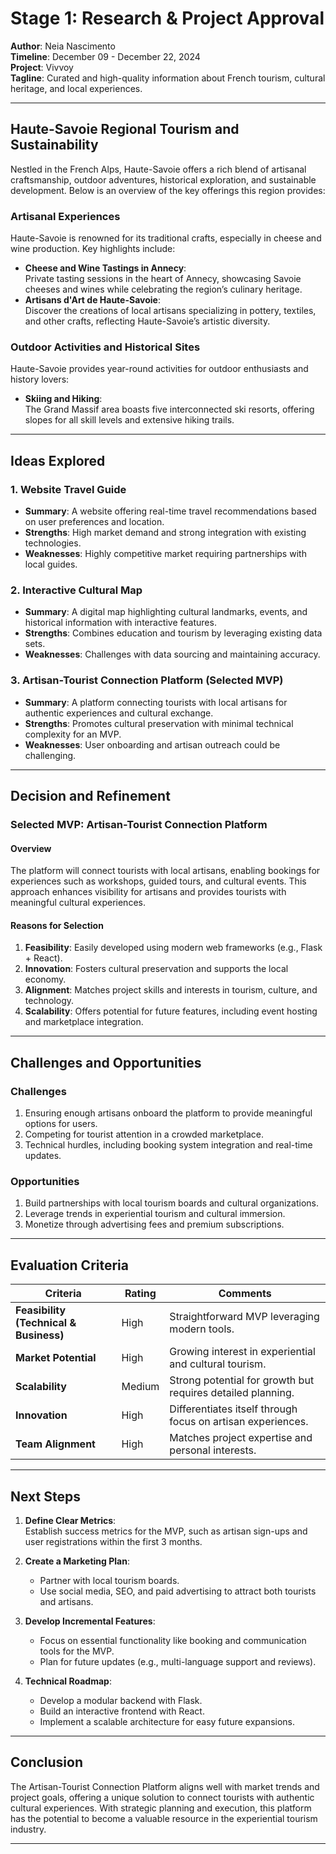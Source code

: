 # **Stage 1: Research & Project Approval**

**Author**: Neia Nascimento  
**Timeline**: December 09 - December 22, 2024  
**Project**: Vivvoy  
**Tagline**: Curated and high-quality information about French tourism, cultural heritage, and local experiences.  

---

## **Haute-Savoie Regional Tourism and Sustainability**

Nestled in the French Alps, Haute-Savoie offers a rich blend of artisanal craftsmanship, outdoor adventures, historical exploration, and sustainable development. Below is an overview of the key offerings this region provides:

### **Artisanal Experiences**
Haute-Savoie is renowned for its traditional crafts, especially in cheese and wine production. Key highlights include:  
- **Cheese and Wine Tastings in Annecy**:  
  Private tasting sessions in the heart of Annecy, showcasing Savoie cheeses and wines while celebrating the region’s culinary heritage.  
- **Artisans d'Art de Haute-Savoie**:  
  Discover the creations of local artisans specializing in pottery, textiles, and other crafts, reflecting Haute-Savoie’s artistic diversity.

### **Outdoor Activities and Historical Sites**
Haute-Savoie provides year-round activities for outdoor enthusiasts and history lovers:  
- **Skiing and Hiking**:  
  The Grand Massif area boasts five interconnected ski resorts, offering slopes for all skill levels and extensive hiking trails.  

---

## **Ideas Explored**

### **1. Website Travel Guide**
- **Summary**: A website offering real-time travel recommendations based on user preferences and location.  
- **Strengths**: High market demand and strong integration with existing technologies.  
- **Weaknesses**: Highly competitive market requiring partnerships with local guides.

### **2. Interactive Cultural Map**
- **Summary**: A digital map highlighting cultural landmarks, events, and historical information with interactive features.  
- **Strengths**: Combines education and tourism by leveraging existing data sets.  
- **Weaknesses**: Challenges with data sourcing and maintaining accuracy.

### **3. Artisan-Tourist Connection Platform (Selected MVP)**
- **Summary**: A platform connecting tourists with local artisans for authentic experiences and cultural exchange.  
- **Strengths**: Promotes cultural preservation with minimal technical complexity for an MVP.  
- **Weaknesses**: User onboarding and artisan outreach could be challenging.

---

## **Decision and Refinement**

### **Selected MVP**: Artisan-Tourist Connection Platform

#### **Overview**
The platform will connect tourists with local artisans, enabling bookings for experiences such as workshops, guided tours, and cultural events. This approach enhances visibility for artisans and provides tourists with meaningful cultural experiences.

#### **Reasons for Selection**
1. **Feasibility**: Easily developed using modern web frameworks (e.g., Flask + React).  
2. **Innovation**: Fosters cultural preservation and supports the local economy.  
3. **Alignment**: Matches project skills and interests in tourism, culture, and technology.  
4. **Scalability**: Offers potential for future features, including event hosting and marketplace integration.

---

## **Challenges and Opportunities**

### **Challenges**
1. Ensuring enough artisans onboard the platform to provide meaningful options for users.  
2. Competing for tourist attention in a crowded marketplace.  
3. Technical hurdles, including booking system integration and real-time updates.

### **Opportunities**
1. Build partnerships with local tourism boards and cultural organizations.  
2. Leverage trends in experiential tourism and cultural immersion.  
3. Monetize through advertising fees and premium subscriptions.

---

## **Evaluation Criteria**

| **Criteria**                   | **Rating** | **Comments**                                                                 |
|---------------------------------|------------|-------------------------------------------------------------------------------|
| **Feasibility (Technical & Business)** | High       | Straightforward MVP leveraging modern tools.                                 |
| **Market Potential**            | High       | Growing interest in experiential and cultural tourism.                       |
| **Scalability**                 | Medium     | Strong potential for growth but requires detailed planning.                  |
| **Innovation**                  | High       | Differentiates itself through focus on artisan experiences.                  |
| **Team Alignment**              | High       | Matches project expertise and personal interests.                            |

---

## **Next Steps**

1. **Define Clear Metrics**:  
   Establish success metrics for the MVP, such as artisan sign-ups and user registrations within the first 3 months.

2. **Create a Marketing Plan**:  
   - Partner with local tourism boards.  
   - Use social media, SEO, and paid advertising to attract both tourists and artisans.

3. **Develop Incremental Features**:  
   - Focus on essential functionality like booking and communication tools for the MVP.  
   - Plan for future updates (e.g., multi-language support and reviews).

4. **Technical Roadmap**:  
   - Develop a modular backend with Flask.  
   - Build an interactive frontend with React.  
   - Implement a scalable architecture for easy future expansions.

---

## **Conclusion**

The Artisan-Tourist Connection Platform aligns well with market trends and project goals, offering a unique solution to connect tourists with authentic cultural experiences. With strategic planning and execution, this platform has the potential to become a valuable resource in the experiential tourism industry.

---

